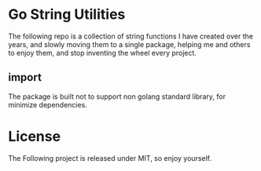 # Go String Utilities

The following repo is a collection of string functions I have created over the years, and slowly moving them to a single package, helping me and others to enjoy them, and stop inventing the wheel every project.

## import

The package is built not to support non golang standard library, for minimize dependencies.

# License

The Following project is released under MIT, so enjoy yourself.